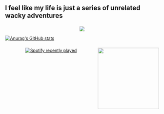 <h2 align="left">I feel like my life is just a series of unrelated wacky adventures</h2>

###

<div align="center">
  <img src="https://profile-counter.glitch.me/juandurefaccini/count.svg?"  />
</div>

[![Anurag's GitHub stats](https://github-readme-stats.vercel.app/api?username=anuraghazra)](https://github.com/anuraghazra/github-readme-stats)


###

<img align="right" height="200" src="https://sm.mashable.com/t/mashable_sea/news/e/everything/everything-coming-to-netflix-in-september_xezk.1200.png"  />

###

<div align="center">
  <a href="https://open.spotify.com/user/juanchidure">
    <img src="https://spotify-recently-played-readme.vercel.app/api?user=juanchidure&count=10&unique=true" alt="Spotify recently played"  />
  </a>
</div>

###
